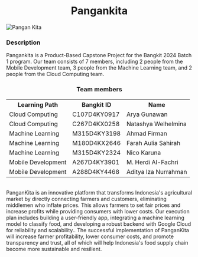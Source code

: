 <div align="center">
<h1>Pangankita</h1>
</div>

![Pangan Kita](https://github.com/pangan-kita/.github/assets/147965614/0c93e462-7438-49ef-95ce-fddeafdfda62)
<br>

### Description
Pangankita is a Product-Based Capstone Project for the Bangkit 2024 Batch 1 program. Our team consists of 7 members, including 2 people from the Mobile Development team, 3 people from the Machine Learning team, and 2 people from the Cloud Computing team.

<div align="center">
  <h3>Team members</h3>
  <table align="center">
    <tr>
      <th>Learning Path</th>
      <th>Bangkit ID</th>
      <th>Name</th>
    </tr>
        <tr>
 <td>Cloud Computing</td>
      <td>C107D4KY0917</td>
      <td>Arya Gunawan</td>
    </tr>
    <tr>
      <td>Cloud Computing</td>
      <td>C267D4KX0258</td>
      <td>Natashya Welhelmina</td>
    </tr>
    <tr>
      <td>Machine Learning</td>
      <td>M315D4KY3198</td>
      <td>Ahmad Firman</td>
    </tr>
    <tr>
      <td>Machine Learning</td>
      <td>M180D4KX2646</td>
      <td>Farah Aulia Sahirah</td>
    </tr>
     <tr>
      <td>Machine Learning</td>
      <td>M315D4KY2324</td>
      <td>Nico Karuna</td>
      <tr>
       <td>Mobile Development</td>
      <td>A267D4KY3901</td>
      <td>M. Herdi Al-Fachri</td>
    </tr>
    <tr>
      <td>Mobile Development</td>
      <td>A288D4KY4468</td>
      <td>Aditya Iza Nurrahman</td>
    </tr>
  </table>
</div>

<br>
PanganKita is an innovative platform that transforms Indonesia's agricultural market by directly connecting farmers and customers, eliminating middlemen who inflate prices. This allows farmers to set fair prices and increase profits while providing consumers with lower costs. Our execution plan includes building a user-friendly app, integrating a machine learning model to classify food, and developing a robust backend with Google Cloud for reliability and scalability.. The successful implementation of PanganKita will increase farmer profitability, lower consumer costs, and promote transparency and trust, all of which will help Indonesia's food supply chain become more sustainable and resilient.


